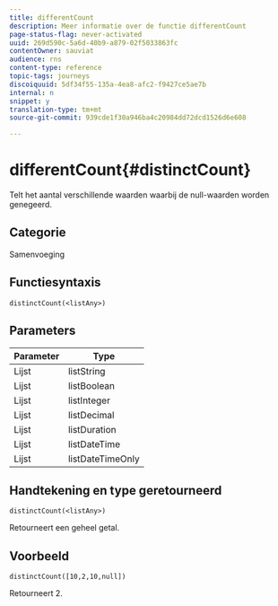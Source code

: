 ```yaml
---
title: differentCount
description: Meer informatie over de functie differentCount
page-status-flag: never-activated
uuid: 269d590c-5a6d-40b9-a879-02f5033863fc
contentOwner: sauviat
audience: rns
content-type: reference
topic-tags: journeys
discoiquuid: 5df34f55-135a-4ea8-afc2-f9427ce5ae7b
internal: n
snippet: y
translation-type: tm+mt
source-git-commit: 939cde1f30a946ba4c20984dd72dcd1526d6e608

---
```



# differentCount{#distinctCount}

Telt het aantal verschillende waarden waarbij de null-waarden worden genegeerd.

## Categorie

Samenvoeging

## Functiesyntaxis

`distinctCount(<listAny>)`

## Parameters

| Parameter | Type |
|-----------|------------------|
| Lijst | listString |
| Lijst | listBoolean |
| Lijst | listInteger |
| Lijst | listDecimal |
| Lijst | listDuration |
| Lijst | listDateTime |
| Lijst | listDateTimeOnly |

## Handtekening en type geretourneerd

`distinctCount(<listAny>)`

Retourneert een geheel getal.

## Voorbeeld

`distinctCount([10,2,10,null])`

Retourneert 2.
